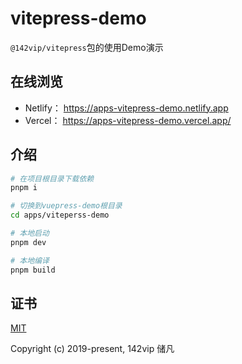 # vitepress-demo

`@142vip/vitepress`包的使用Demo演示

## 在线浏览

- Netlify： <https://apps-vitepress-demo.netlify.app>
- Vercel： <https://apps-vitepress-demo.vercel.app/>

## 介绍

```bash
# 在项目根目录下载依赖
pnpm i

# 切换到vuepress-demo根目录
cd apps/viteperss-demo

# 本地启动
pnpm dev

# 本地编译
pnpm build
```

## 证书

[MIT](https://opensource.org/license/MIT)

Copyright (c) 2019-present, 142vip 储凡
